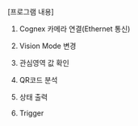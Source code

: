 [프로그램 내용]

1. Cognex 카메라 연결(Ethernet 통신)

2. Vision Mode 변경

3. 관심영역 값 확인

4. QR코드 분석

5. 상태 출력

6. Trigger

